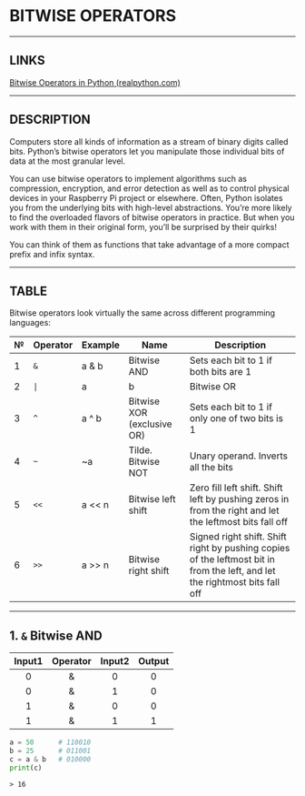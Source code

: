 # BITWISE OPERATORS


---


## LINKS

[Bitwise Operators in Python (realpython.com)](https://realpython.com/python-bitwise-operators/)


---


## DESCRIPTION

Computers store all kinds of information as a stream of binary digits called bits. Python’s bitwise operators let you manipulate those individual bits of data at the most granular level.

You can use bitwise operators to implement algorithms such as compression, encryption, and error detection as well as to control physical devices in your Raspberry Pi project or elsewhere. Often, Python isolates you from the underlying bits with high-level abstractions. You’re more likely to find the overloaded flavors of bitwise operators in practice. But when you work with them in their original form, you’ll be surprised by their quirks!

You can think of them as functions that take advantage of a more compact prefix and infix syntax.


---


## TABLE

Bitwise operators look virtually the same across different programming languages:

№| Operator | Example | Name                       | Description  
-|----------|---------|----------------------------|-------------
1| `&`      | a & b   | Bitwise AND                | Sets each bit to 1 if both bits are 1
2| `\|`     | a | b   | Bitwise OR                 | Sets each bit to 1 if one of two bits is 1
3| `^`      | a ^ b   | Bitwise XOR (exclusive OR) | Sets each bit to 1 if only one of two bits is 1
4| `~`      | ~a      | Tilde. Bitwise NOT         | Unary operand. Inverts all the bits
5| `<<`     | a << n  | Bitwise left shift         | Zero fill left shift. Shift left by pushing zeros in from the right and let the leftmost bits fall off
6| `>>`     | a >> n  | Bitwise right shift        | Signed right shift. Shift right by pushing copies of the leftmost bit in from the left, and let the rightmost bits fall off


---


## 1. `&` Bitwise AND

Input1 | Operator | Input2   | Output |  
:-----:|:--------:|:--------:|:------:|
0      | &        | 0        | 0      |
0      | &        | 1        | 0      |
1      | &        | 0        | 0      |
1      | &        | 1        | 1      |

```python
a = 50      # 110010
b = 25      # 011001
c = a & b   # 010000
print(c)
```
```
> 16
```

